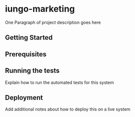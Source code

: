 # iungo-marketing

One Paragraph of project description goes here

## Getting Started



## Prerequisites


## Running the tests

Explain how to run the automated tests for this system


## Deployment

Add additional notes about how to deploy this on a live system